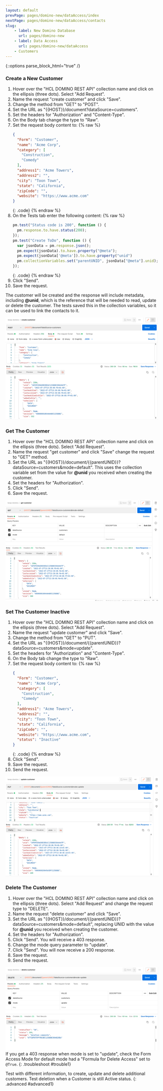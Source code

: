 ```yaml
---
layout: default
prevPage: pages/domino-new/dataAccess/index
nextPage: pages/domino-new/dataAccess/contacts
slug:
    - label: New Domino Database
      url: pages/domino-new
    - label: Data Access
      url: pages/domino-new/dataAccess
    - Customers
---
```


{::options parse_block_html="true" /}

### Create a New Customer

1. Hover over the "HCL DOMINO REST API" collection name and click on the ellipsis (three dots). Select "Add Request".
2. Name the request "create customer" and click "Save".
3. Change the method from "GET" to "POST".
4. Set the URL as "&#123;&#123;HOST&#125;&#125;/document?dataSource=customers".
5. Set the headers for "Authorization" and "Content-Type".
6. On the Body tab change the type to "Raw".
7. Set the request body content to:
    {% raw %}
    ~~~json
    {
      "Form": "Customer",
      "name": "Acme Corp",
      "category": [
        "Construction",
        "Comedy"
      ],
      "address1": "Acme Towers",
      "address2": "",
      "city": "Toon Town",
      "state": "California",
      "zipCode": "",
      "website": "https://www.acme.com"
    }
    ~~~
    {: .code}
    {% endraw %}
8. On the Tests tab enter the following content:
    {% raw %}
    ~~~javascript
    pm.test("Status code is 200", function () {
      pm.response.to.have.status(200);
    });
    pm.test("Create ToDo", function () {
      var jsonData = pm.response.json();
      pm.expect(jsonData).to.have.property("@meta");
      pm.expect(jsonData['@meta']).to.have.property("unid")
      pm.collectionVariables.set("parentUNID", jsonData["@meta"].unid);
    });
    ~~~
    {: .code}
    {% endraw %}
9. Click "Send".
10. Save the request.

The customer will be created and the response will include metadata, including **@unid**, which is the reference that will be needed to read, update or delete the customer. The tests saved this in the collection variables, so it can be used to link the contacts to it.

![Create Customer](../images/data/post_customer.png)

### Get The Customer

1. Hover over the "HCL DOMINO REST API" collection name and click on the ellipsis (three dots). Select "Add Request".  
2. Name the request "get customer" and click "Save" change the request to "GET" method.
3. Set the URL as "&#123;&#123;HOST&#125;&#125;/document/{{parentUNID}}?dataSource=customers&mode=default". This uses the collection variable set from the value for **@unid** you received when creating the customer.
4. Set the headers for "Authorization".
5. Click "Send".
6. Save the request.

![Get Customer](../images/data/get_customer.png)

### Set The Customer Inactive

1. Hover over the "HCL DOMINO REST API" collection name and click on the ellipsis (three dots). Select "Add Request".  
2. Name the request "update customer" and click "Save".
3. Change the method from "GET" to "PUT".
4. Set the URL as "&#123;&#123;HOST&#125;&#125;/document/{{parentUNID}}?dataSource=customers&mode=update".
5. Set the headers for "Authorization" and "Content-Type".
6. On the Body tab change the type to "Raw".
7. Set the request body content to:
    {% raw %}
    ~~~json
    {
      "Form": "Customer",
      "name": "Acme Corp",
      "category": [
        "Construction",
        "Comedy"
      ],
      "address1": "Acme Towers",
      "address2": "",
      "city": "Toon Town",
      "state": "California",
      "zipCode": "",
      "website": "https://www.acme.com",
      "status": "Inactive"
    }
    ~~~
    {: .code}
    {% endraw %}
8. Click "Send".
9. Save the request.
10. Send the request.

![Get Customer](../images/data/update_customer.png)

### Delete The Customer

1. Hover over the "HCL DOMINO REST API" collection name and click on the ellipsis (three dots). Select "Add Request" and change the request type to "DELETE".  
2. Name the request "delete customer" and click "Save".
3. Set the URL as "&#123;&#123;HOST&#125;&#125;/document/{{parentUNID}}?dataSource=customers&mode=default", replacing UNID with the value for **@unid** you received when creating the customer.
4. Set the headers for "Authorization".
5. Click "Send". You will receive a 403 response.
6. Change the mode query parameter to "update".
7. Click "Send". You will now receive a 200 response.
8. Save the request.
9. Send the request.

![Delete Customer](../images/data/delete_customer.png)
If you get a 403 response when mode is set to "update", check the Form Access Mode for default mode had a "Formula for Delete Access" set to `@True`.
{: .troubleshoot #trouble1}
<p/>
Test with different information, to create, update and delete additional customers. Test deletion when a Customer is still Active status.
{: .advanced #advanced1}
<br/>
